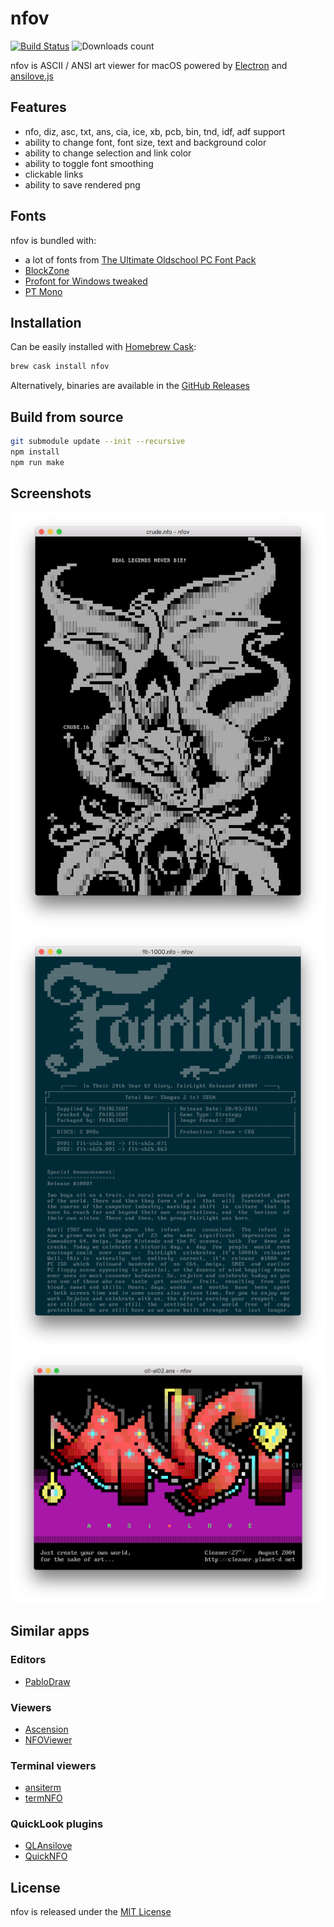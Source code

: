 # nfov

[![Build Status](https://travis-ci.org/nrlquaker/nfov.svg?branch=master)](https://travis-ci.org/nrlquaker/nfov)
![Downloads count](https://img.shields.io/github/downloads/nrlquaker/nfov/total.svg)

nfov is ASCII / ANSI art viewer for macOS powered by [Electron](https://electronjs.org) and [ansilove.js](https://github.com/ansilove/ansilove.js)

## Features

- nfo, diz, asc, txt, ans, cia, ice, xb, pcb, bin, tnd, idf, adf support
- ability to change font, font size, text and background color
- ability to change selection and link color
- ability to toggle font smoothing
- clickable links
- ability to save rendered png

## Fonts

nfov is bundled with:

- a lot of fonts from [The Ultimate Oldschool PC Font Pack](http://int10h.org/oldschool-pc-fonts)
- [BlockZone](https://github.com/ansilove/BlockZone)
- [Profont for Windows tweaked](http://tobiasjung.name/profont)
- [PT Mono](https://fonts.google.com/specimen/PT+Mono)

## Installation

Can be easily installed with [Homebrew Cask](https://caskroom.github.io):

```sh
brew cask install nfov
```

Alternatively, binaries are available in the [GitHub Releases](https://github.com/nrlquaker/nfov/releases)

## Build from source

```sh
git submodule update --init --recursive
npm install
npm run make
```

## Screenshots

![nfov screenshot](./screenshots/crude.nfo.png)
![nfov screenshot](./screenshots/flt-1000.nfo.png)
![nfov screenshot](./screenshots/cl!-al02.ans.png)

## Similar apps

### Editors

- [PabloDraw](http://picoe.ca/products/pablodraw)

### Viewers

- [Ascension](https://github.com/ansilove/Ascension)
- [NFOViewer](http://blockart.sourceforge.net)

### Terminal viewers

- [ansiterm](https://github.com/jcs/ansiterm)
- [termNFO](https://github.com/phracker/termNFO)

### QuickLook plugins

- [QLAnsilove](https://github.com/ansilove/QLAnsilove)
- [QuickNFO](https://github.com/planbnet/QuickNFO)

## License

nfov is released under the [MIT License](https://github.com/nrlquaker/nfov/blob/master/LICENSE)
